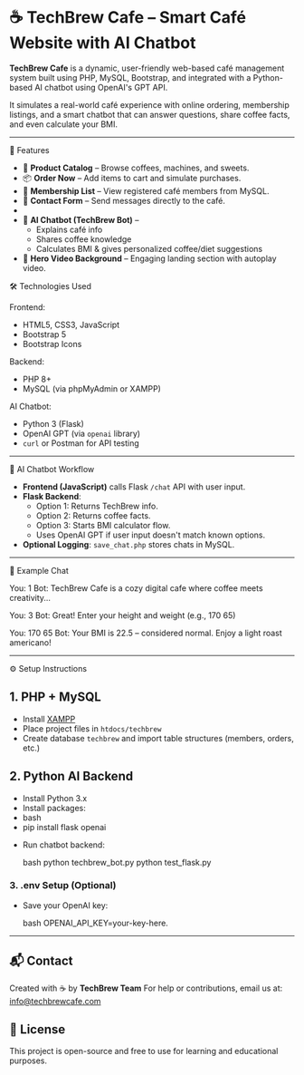 
# ☕ TechBrew Cafe – Smart Café Website with AI Chatbot

**TechBrew Cafe** is a dynamic, user-friendly web-based café management system built using PHP, MySQL, Bootstrap, and integrated with a Python-based AI chatbot using OpenAI's GPT API.

It simulates a real-world café experience with online ordering, membership listings, and a smart chatbot that can answer questions, share coffee facts, and even calculate your BMI.

---

 🚀 Features

- 🛒 **Product Catalog** – Browse coffees, machines, and sweets.
- 📦 **Order Now** – Add items to cart and simulate purchases.
- 👥 **Membership List** – View registered café members from MySQL.
- 📧 **Contact Form** – Send messages directly to the café.
- 
- 🤖 **AI Chatbot (TechBrew Bot)** – 
  - Explains café info
  - Shares coffee knowledge
  - Calculates BMI & gives personalized coffee/diet suggestions
- 🎥 **Hero Video Background** – Engaging landing section with autoplay video.



🛠 Technologies Used

 Frontend:
- HTML5, CSS3, JavaScript
- Bootstrap 5
- Bootstrap Icons

Backend:
- PHP 8+
- MySQL (via phpMyAdmin or XAMPP)

 AI Chatbot:
- Python 3 (Flask)
- OpenAI GPT (via `openai` library)
- `curl` or Postman for API testing

---

🧠 AI Chatbot Workflow

- **Frontend (JavaScript)** calls Flask `/chat` API with user input.
- **Flask Backend**:
  - Option 1: Returns TechBrew info.
  - Option 2: Returns coffee facts.
  - Option 3: Starts BMI calculator flow.
  - Uses OpenAI GPT if user input doesn't match known options.
- **Optional Logging**: `save_chat.php` stores chats in MySQL.

---

 💬 Example Chat



You: 1
Bot: TechBrew Cafe is a cozy digital cafe where coffee meets creativity...

You: 3
Bot: Great! Enter your height and weight (e.g., 170 65)

You: 170 65
Bot: Your BMI is 22.5 – considered normal. Enjoy a light roast americano!



---

 ⚙ Setup Instructions

 ## 1. PHP + MySQL
- Install [XAMPP](https://www.apachefriends.org/index.html)
- Place project files in `htdocs/techbrew`
- Create database `techbrew` and import table structures (members, orders, etc.)

  
 ## 2. Python AI Backend
- Install Python 3.x
- Install packages:
- bash
- pip install flask openai

* Run chatbot backend:

  bash
  python techbrew_bot.py
  python test_flask.py
  

### 3. .env Setup (Optional)

* Save your OpenAI key:

  bash
  OPENAI_API_KEY=your-key-here.
---

## 📬 Contact

Created with ☕ by **TechBrew Team**
For help or contributions, email us at: [info@techbrewcafe.com](mailto:info@techbrewcafe.com)

## 📝 License

This project is open-source and free to use for learning and educational purposes.

```
